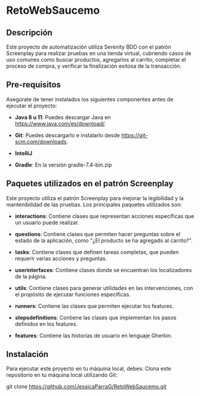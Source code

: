 # RetoWebSaucemo

## Descripción

Este proyecto de automatización utiliza Serenity BDD con el patrón Screenplay para realizar pruebas en una tienda virtual, cubriendo casos de uso comunes como buscar productos, agregarlos al carrito, completar el proceso de compra, y verificar la finalización exitosa de la transacción.

## Pre-requisitos

Asegúrate de tener instalados los siguientes componentes antes de ejecutar el proyecto:

- **Java 8 u 11**: Puedes descargar Java en https://www.java.com/es/download/.

- **Git**: Puedes descargarlo e instalarlo desde https://git-scm.com/downloads.
- **IntelliJ**
- **Gradle**: En la versión gradle-7.4-bin.zip

## Paquetes utilizados en el patrón Screenplay

Este proyecto utiliza el patrón Screenplay para mejorar la legibilidad y la mantenibilidad de las pruebas. Los principales paquetes utilizados son:

- **interactions**: Contiene clases que representan acciones específicas que un usuario puede realizar.

- **questions**: Contiene clases que permiten hacer preguntas sobre el estado de la aplicación, como "¿El producto se ha agregado al carrito?".

- **tasks**: Contiene clases que definen tareas completas, que pueden requerir varias acciones y preguntas.
  
- **userinterfaces**: Contiene clases donde se encuentran los localizadores de la página.

- **utils**: Contiene clases para generar utilidades en las intervenciones, con el propósito de ejecutar funciones específicas.

- **runners**: Contiene las clases que permiten ejecutar los features.

- **stepsdefinitions**: Contiene las clases que implementan los pasos definidos en los features.

- **features**: Contiene las historias de usuario en lenguaje Gherkin.

## Instalación

Para ejecutar este proyecto en tu máquina local, debes:
Clona este repositorio en tu máquina local utilizando Git:

   git clone https://github.com/JessicaParraG/RetoWebSaucemo.git
